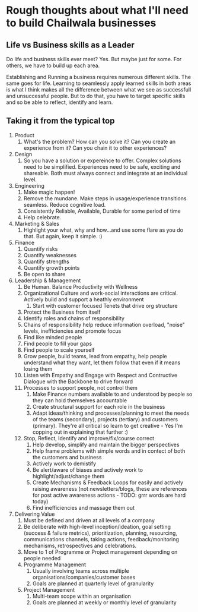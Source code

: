 # Rough thoughts about what I'll need to build Chailwala businesses

## Life vs Business skills as a Leader

Do life and business skills ever meet? Yes. But maybe just for some. For others, we have to build up each area.

Establishing and Running a business requires numerous different skills. The same goes for life.
Learning to seamlessly apply learned skills in both areas is what I think makes all the difference between what we see as successfull and unsuccessful people.
But to do that, you have to target specific skills and so be able to reflect, identify and learn.

## Taking it from the typical top

1. Product
   1. What's the problem? How can you solve it? Can you create an experience from it? Can you chain it to other experiences?
1. Design
   1. So you have a solution or expereince to offer. Complex solutions need to be simplified. Experiences need to be safe, exciting and shareable. Both must always connect and integrate at an individual level.
1. Engineering
   1. Make magic happen!
   1. Remove the mundane. Make steps in usage/experience transitions seamless. Reduce cognitive load.
   1. Consistently Reliable, Available, Durable for some period of time
   1. Help celebrate.
1. Marketing & Sales
   1. Highlight your what, why and how...and use some flare as you do that. But again, keep it simple. :)
1. Finance
   1. Quantify risks
   1. Quantify weaknesses
   1. Quantify strengths
   1. Quantify growth points
   1. Be open to share
1. Leadership & Management
   1. Be Human. Balance Productivity with Wellness
   1. Organizational Culture and work-social interactions are critical. Actively build and support a heathly environment
      1. Start with customer focused Tenets that drive org structure
   1. Protect the Business from itself
   1. Identify roles and chains of responsibility
   1. Chains of responsibility help reduce information overload, "noise" levels, inefficiencies and promote focus
   1. Find like minded people
   1. Find people to fill your gaps
   1. Find people to scale yourself
   1. Grow people, build teams, lead from empathy, help people understand what they want, let them follow that even if it means losing them
   1. Listen with Empathy and Engage with Respect and Contructive Dialogue with the Backbone to drive forward
   1. Processes to support people, not control them
      1. Make Finance numbers available to and understood by people so they can hold themselves accountable
      1. Create structural support for each role in the business
      1. Adapt ideas/thinking and processes/planning to meet the needs of the teams (secondary), projects (tertiary) and customers (primary). They're all critical so learn to get creative - Yes I'm copping out in explaining that further :)
   1. Stop, Reflect, Identify and improve/fix/course correct
      1. Help develop, simplify and maintain the bigger perspectives
      1. Help frame problems with simple words and in contect of both the customers and business
      1. Actively work to demistify
      1. Be alert/aware of biases and actively work to highlight/adjust/change them
      1. Create Mechanisms & Feedback Loops for easily and actively raising awareness (not newsletters/blogs, these are references for post active awareness actions - TODO: grrr words are hard today)
      1. Find inefficiencies and massage them out
1. Delivering Value
   1. Must be defined and driven at all levels of a company
   1. Be deliberate with high-level inception/ideation, goal setting (success & failure metrics), prioritization, planning, resourcing, communications channels, taking actions, feedback/monitoring mechanisms, retrospectives and celebrations.
   1. Move to 1 of Programme or Project management depending on people needed
   1. Programme Management
      1. Usually involving teams across multiple organisations/companies/customer bases
      1. Goals are planned at quarterly level of granularity
   1. Project Management
      1. Multi-team scope within an organisation
      1. Goals are planned at weekly or monthly level of granularity

